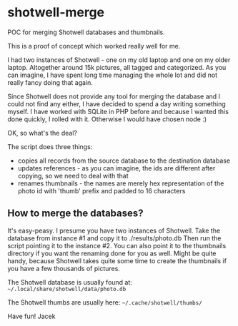 shotwell-merge
==============

POC for merging Shotwell databases and thumbnails.


This is a proof of concept which worked really well for me.

I had two instances of Shotwell - one on my old laptop and one on my older laptop.
Altogether around 15k pictures, all tagged and categorized. As you can imagine,
I have spent long time managing the whole lot and did not really fancy doing that again.

Since Shotwell does not provide any tool for merging the database and I could not find any either,
I have decided to spend a day writing something myself. I have worked with SQLite in PHP before
and because I wanted this done quickly, I rolled with it. Otherwise I would have chosen node :)

OK, so what's the deal?

The script does three things:

* copies all records from the source database to the destination database
* updates references - as you can imagine, the ids are different after copying, so we need to deal with that
* renames thumbnails - the names are merely hex representation of the photo id with 'thumb' prefix and padded to 16 characters

How to merge the databases?
---------------------------

It's easy-peasy. I presume you have two instances of Shotwell. Take the database from instance #1 and copy it to ./results/photo.db
Then run the script pointing it to the instance #2. You can also point it to the thumbnails directory if you want
the renaming done for you as well. Might be quite handy, because Shotwell takes quite some time to create the thumbnails
if you have a few thousands of pictures.

The Shotwell database is usually found at:
`~/.local/share/shotwell/data/photo.db`

The Shotwell thumbs are usually here:
`~/.cache/shotwell/thumbs/`

Have fun!
Jacek
